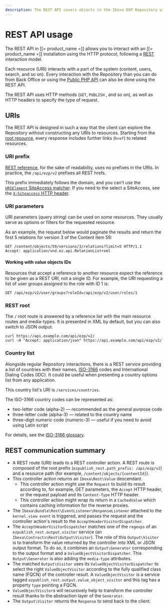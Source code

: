 ```yaml
---
description: The REST API covers objects in the Ibexa DXP Repository with regular and custom HTTP methods, such as GET or PUBLISH, as well as HTTP headers.
---
```


# REST API usage

The REST API in [[= product_name =]] allows you to interact with an [[= product_name =]] installation using the HTTP protocol,
following a [REST](http://en.wikipedia.org/wiki/Representational_state_transfer) interaction model.

Each resource (URI) interacts with a part of the system (content, users, search, and so on).
Every interaction with the Repository than you can do from Back Office or using the [Public PHP API](public_php_api.md) can also be done using the REST API.

The REST API uses HTTP methods (`GET`, `PUBLISH` , and so on), as well as HTTP headers to specify the type of request.

## URIs

The REST API is designed in such a way that the client can explore the Repository without constructing any URIs to resources.
Starting from the [root resource](#rest-root), every response includes further links (`href`) to related resources.

### URI prefix

[REST reference](rest_api_reference/rest_api_reference.html), for the sake of readability, uses no prefixes in the URIs.
In practice, the `/api/ezp/v2` prefixes all REST hrefs.

This prefix immediately follows the domain, and you can't use the [`URIElement` SiteAccess matcher](../guide/multisite/siteaccess_matching.md#urielement).
If you need to the select a SiteAccess, see the [`X-Siteaccess` HTTP header](rest_api_requests.md#siteaccess).

### URI parameters

URI parameters (query string) can be used on some resources.
They usually serve as options or filters for the requested resource.

As an example, the request below would paginate the results and return the first 5 relations for version 3 of the Content item 59:

```
GET /content/objects/59/versions/3/relations?limit=5 HTTP/1.1
Accept: application/vnd.ez.api.RelationList+xml
```

#### Working with value objects IDs

Resources that accept a reference to another resource expect the reference to be given as a REST URI, not a single ID.
For example, the URI requesting a list of user groups assigned to the role with ID 1 is:

```
GET /api/ezp/v2/user/groups?roleId=/api/ezp/v2/user/roles/1
```

### REST root

The `/` root route is answered by a reference list with the main resource routes and media-types.
It is presented in XML by default, but you can also switch to JSON output.

```shell
curl https://api.example.com/api/ezp/v2/
curl -H "Accept: application/json" https://api.example.com/api/ezp/v2/
```

### Country list

Alongside regular Repository interactions, there is a REST service providing a list of countries with their names, [ISO-3166](http://en.wikipedia.org/wiki/ISO_3166) codes and International Dialing Codes (IDC). It could be useful when presenting a country options list from any application.

This country list's URI is `/services/countries`.

The ISO-3166 country codes can be represented as:

- two-letter code (alpha-2) — recommended as the general purpose code
- three-letter code (alpha-3) — related to the country name
- three-digit numeric code (numeric-3) — useful if you need to avoid using Latin script

For details, see the [ISO-3166 glossary](http://www.iso.org/iso/home/standards/country_codes/country_codes_glossary.htm).

## REST communication summary

* A REST route (URI) leads to a REST controller action. A REST route is composed of the root prefix (`ezpublish_rest.path_prefix: /api/ezp/v2`) and a resource path (for example, `/content/objects/{contentId}`).
* This controller action returns an `Ibexa\Rest\Value` descendant.
  - This controller action might use the `Request` to build its result according to, for example, GET parameters, the `Accept` HTTP header, or the request payload and its `Content-Type` HTTP header.
  - This controller action might wrap its return in a `CachedValue` which contains caching information for the reverse proxies.
* The `Ibexa\Bundle\Rest\EventListener\ResponseListener` attached to the `kernel.view event` is triggered, and passes the request and the controller action's result to the `AcceptHeaderVisitorDispatcher`.
* The `AcceptHeaderVisitorDispatcher` matches one of the `regexps` of an `ezpublish_rest.output.visitor` service (an `Ibexa\Contracts\Rest\Output\Visitor`). The role of this `Output\Visitor` is to transform the value returned by the controller into XML or JSON output format. To do so, it combines an `Output\Generator` corresponding to the output format and a `ValueObjectVisitorDispatcher`. This `Output\Generator` is also adding the `media-type` attributes.
* The matched `Output\Visitor` uses its `ValueObjectVisitorDispatcher` to select the right `ValueObjectVisitor` according to the fully qualified class name (FQCN) of the controller result. A `ValueObjectVisitor` is a service tagged `ezpublish_rest.output.value_object_visitor` and this tag has a property `type` pointing a FQCN.
* `ValueObjectVisitor`s will recursively help to transform the controller result thanks to the abstraction layer of the `Generator`.
* The `Output\Visitor` returns the `Response` to send back to the client.
